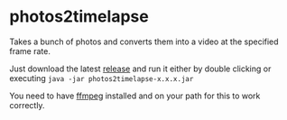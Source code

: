 # photos2timelapse

Takes a bunch of photos and converts them into a video at the specified frame rate. 

Just download the latest [release](https://github.com/tupini07/photos2timelapse/releases) and run it either by double clicking or executing `java -jar photos2timelapse-x.x.x.jar`

You need to have [ffmpeg](https://www.ffmpeg.org/) installed and on your path for this to work correctly. 